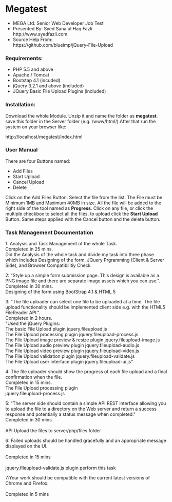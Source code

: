 # Megatest
<ul>
	<li>MEGA Ltd. Senior Web Developer Job Test</li>
	<li>Presented By: Syed Sana ul Haq Fazli<br />
	http://www.syedfazli.com</li>
 	<li>Source Help From:<br />
	https://github.com/blueimp/jQuery-File-Upload</li>
</ul>

<h3>Requirements:</h3>
<ul>
	<li>PHP 5.5 and above</li>
	<li>Apache / Tomcat</li>
	<li>Bootstap 4.1 (incuded)</li>
	<li>jQuery 3.2.1 and above (included)</li>
	<li>JQuery Basic File Upload Plugins (included)</li>
</ul>

<h3>Installation:</h3>
Download the whole Module. Unzip it and name the folder as <strong>megatest</strong>. save this folder in the Server folder (e.g. /www/html/).After that run the system on your browser like: 
<p>http://localhost/megatest/index.html</p>

<h3>User Manual</h3>
There are four Buttons named:
<ul>
	<li>Add Files</li>
	<li>Start Upload</li>
	<li>Cancel Upload</li>
	<li>Delete</li>
</ul>
<p>Click on the Add Files Button. Select the file from the list. The File must be Minimum 1MB and Maximum 40MB in size. All the file will be added to the right side of the tool named as <strong>Progress</strong>. Click on any file, or click the multiple checkbox to select all the files. to upload click the <strong>Start Upload</strong> Button. Same steps applied with the Cancel button and the delete button.</p>
	
<h3>Task Management Documentation</h3>
1: Analysis and Task Management of the whole Task. 
<br />Completed in 25 mins. 
<br />Did the Analysis of the whole task and divide my task into three phase which includes Designing of the form, JQuery Prgramming (Client & Server Side), and Browser Compatibilitiy Check 	

2: "Style up a simple form submission page. This design is available as a PNG image file and there are separate image assets which you can use.". 
<br />Completed in 30 mins. 
<br />Designing of the form using BootStrap 4.1 & HTML 5
			
3: "The file uploader can select one file to be uploaded at a time. The file upload functionality should be
implemented client side e.g. with the HTML5 FileReader API.". 
<br />Completed in 2 hours.
<br />
"Used the jQuery Plugins: 
<br /> The basic File Upload plugin 
jquery.fileupload.js
<br />The File Upload processing plugin
jquery.fileupload-process.js
<br />The File Upload image preview & resize plugin 
jquery.fileupload-image.js
<br /> The File Upload audio preview plugin 
jquery.fileupload-audio.js
<br />The File Upload video preview plugin
jquery.fileupload-video.js
<br />The File Upload validation plugin 
jquery.fileupload-validate.js
<br />The File Upload user interface plugin
jquery.fileupload-ui.js"
			
4: The file uploader should show the progress of each file upload and a final confirmation when the file. 
<br />Completed in 15 mins.	
<br />The File Upload processing plugin
<br />jquery.fileupload-process.js
			
5: "The server side should contain a simple API REST interface allowing you to upload the file to a
directory on the Web server and return a success response and potentially a status message when
completed."	
<br />Completed in 30 mins	
<br />API Upload the files to server/php/files folder
			
			
6: Failed uploads should be handled gracefully and an appropriate message displayed on the UI.	
<br/>Completed in 15 mins	
<br/>jquery.fileupload-validate.js plugin perform this task

7:Your work should be compatible with the current latest versions of Chrome and Firefox.	
<br />Completed in 5 mins	



